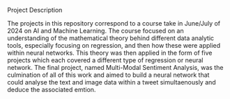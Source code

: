 Project Description

The projects in this repository correspond to a course take in June/July of 2024 on AI and Machine Learning. The course focused on an understanding of the mathematical theory behind different data analytic tools, especially focusing on regression, and then how these were applied within neural networks. This theory was then applied in the form of five projects which each covered a different type of regression or neural network. The final project, named Multi-Modal Sentiment Analysis, was the culmination of all of this work and aimed to build a neural network that could analyse the text and image data within a tweet simultaenously and deduce the associated emtion.
